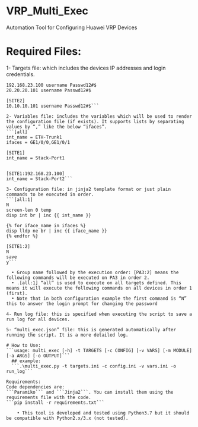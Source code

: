# VRP_Multi_Exec
Automation Tool for Configuring Huawei VRP Devices

# Required Files:
1- Targets file: which includes the devices IP addresses and login credentials.
```[SITE1]
192.168.23.100 username Passwd12#$
20.20.20.101 username Passwd12#$

[SITE2]
10.10.10.101 username Passwd12#$```

2- Variables file: includes the variables which will be used to render the configuration file (if exists). It supports lists by separating values by “,” like the below “ifaces”.
```[all]
int_name = ETH-Trunk1
ifaces = GE1/0/0,GE1/0/1

[SITE1]
int_name = Stack-Port1


[SITE1:192.168.23.100]
int_name = Stack-Port2```

3- Configuration file: in jinja2 template format or just plain commands to be executed in order.
```[all:1]
N
screen-len 0 temp
disp int br | inc {{ int_name }}

{% for iface_name in ifaces %}
disp lldp ne br | inc {{ iface_name }}
{% endfor %}

[SITE1:2]
N
save
y```

  • Group name followed by the execution order: [PA3:2] means the following commands will be executed on PA3 in order 2.
  • .[all:1] “all” is used to execute on all targets defined. This means it will execute the following commands on all devices in order 1 (first).
  • Note that in both configuration example the first command is “N” this to answer the login prompt for changing the password

4- Run log file: this is specified when executing the script to save a run log for all devices.

5- “multi_exec.json” file: this is generated automatically after running the script. It is a more detailed log.

# How to Use:
```usage: multi_exec [-h] -t TARGETS [-c CONFIG] [-v VARS] [-m MODULE] [-a ARGS] [-o OUTPUT]```
  ## example:
  ```.\multi_exec.py -t targets.ini -c config.ini -v vars.ini -o run_log```

Requirements:
Code dependencies are:
```Paramiko``` and ```Jinja2```. You can install them using the requirements file with the code.
```pip install -r requirements.txt```

    • This tool is developed and tested using Python3.7 but it should be compatible with Python2.x/3.x (not tested).
